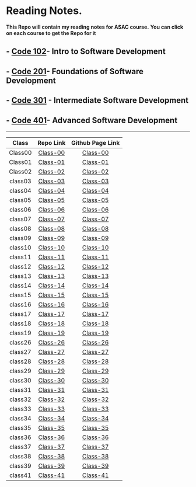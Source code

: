 # Reading Notes.

**This Repo will contain my reading notes for ASAC course.**
**You can click on each course to get the Repo for it**

## - [Code 102](https://github.com/amr88nzzal/reading-notes-repo)- Intro to Software Development
## - [Code 201](https://github.com/amr88nzzal/reading-notes-201)- Foundations of Software Development
## - [Code 301](https://github.com/amr88nzzal/reading-notes-301) - Intermediate Software Development
## - [Code 401](https://github.com/amr88nzzal/reading-note-401)- Advanced Software Development

-------

| Class      |    Repo Link     |   Github Page Link  |
| :----:     | :--------------: | :-----------------: |
| Class00    |     [Class-00](https://github.com/amr88nzzal/reading-note-401/blob/main/class00.md) |     [Class-00](https://amr88nzzal.github.io/reading-note-401/class00)    |
| Class01    |     [Class-01](https://github.com/amr88nzzal/reading-note-401/blob/main/class01.md) |     [Class-01](https://amr88nzzal.github.io/reading-note-401/class01) 
| Class02    |     [Class-02](https://github.com/amr88nzzal/reading-note-401/blob/main/class02.md) |     [Class-02](https://amr88nzzal.github.io/reading-note-401/class02)   
| class03    |     [Class-03](https://github.com/amr88nzzal/reading-note-401/blob/main/class03.md) |     [Class-03](https://amr88nzzal.github.io/reading-note-401/class03)
| class04    |     [Class-04](https://github.com/amr88nzzal/reading-note-401/blob/main/class04.md) |     [Class-04](https://amr88nzzal.github.io/reading-note-401/class04)
| class05    |     [Class-05](https://github.com/amr88nzzal/reading-note-401/blob/main/class05.md) |     [Class-05](https://amr88nzzal.github.io/reading-note-401/class05)
| class06    |     [Class-06](https://github.com/amr88nzzal/reading-note-401/blob/main/class06.md) |     [Class-06](https://amr88nzzal.github.io/reading-note-401/class06)
| class07    |     [Class-07](https://github.com/amr88nzzal/reading-note-401/blob/main/class07.md) |     [Class-07](https://amr88nzzal.github.io/reading-note-401/class07)
| class08    |     [Class-08](https://github.com/amr88nzzal/reading-note-401/blob/main/class08.md) |     [Class-08](https://amr88nzzal.github.io/reading-note-401/class08)
| class09    |     [Class-09](https://github.com/amr88nzzal/reading-note-401/blob/main/class09.md) |     [Class-09](https://amr88nzzal.github.io/reading-note-401/class09)
| class10    |     [Class-10](https://github.com/amr88nzzal/reading-note-401/blob/main/class10.md) |     [Class-10](https://amr88nzzal.github.io/reading-note-401/class10)
| class11    |     [Class-11](https://github.com/amr88nzzal/reading-note-401/blob/main/class11.md) |     [Class-11](https://amr88nzzal.github.io/reading-note-401/class11)
| class12    |     [Class-12](https://github.com/amr88nzzal/reading-note-401/blob/main/class12.md) |     [Class-12](https://amr88nzzal.github.io/reading-note-401/class12)
| class13    |     [Class-13](https://github.com/amr88nzzal/reading-note-401/blob/main/class13.md) |     [Class-13](https://amr88nzzal.github.io/reading-note-401/class13)
| class14    |     [Class-14](https://github.com/amr88nzzal/reading-note-401/blob/main/class14.md) |     [Class-14](https://amr88nzzal.github.io/reading-note-401/class14)
| class15    |     [Class-15](https://github.com/amr88nzzal/reading-note-401/blob/main/class15.md) |     [Class-15](https://amr88nzzal.github.io/reading-note-401/class15)
| class16    |     [Class-16](https://github.com/amr88nzzal/reading-note-401/blob/main/class16.md) |     [Class-16](https://amr88nzzal.github.io/reading-note-401/class16)
| class17    |     [Class-17](https://github.com/amr88nzzal/reading-note-401/blob/main/class17.md) |     [Class-17](https://amr88nzzal.github.io/reading-note-401/class17)
| class18    |     [Class-18](https://github.com/amr88nzzal/reading-note-401/blob/main/class18.md) |     [Class-18](https://amr88nzzal.github.io/reading-note-401/class18)
| class19    |     [Class-19](https://github.com/amr88nzzal/reading-note-401/blob/main/class19.md) |     [Class-19](https://amr88nzzal.github.io/reading-note-401/class19)
| class26    |     [Class-26](https://github.com/amr88nzzal/reading-note-401/blob/main/class26.md) |     [Class-26](https://amr88nzzal.github.io/reading-note-401/class26)
| class27    |     [Class-27](https://github.com/amr88nzzal/reading-note-401/blob/main/class27.md) |     [Class-27](https://amr88nzzal.github.io/reading-note-401/class27)
| class28    |     [Class-28](https://github.com/amr88nzzal/reading-note-401/blob/main/class28.md) |     [Class-28](https://amr88nzzal.github.io/reading-note-401/class28)
| class29    |     [Class-29](https://github.com/amr88nzzal/reading-note-401/blob/main/class29.md) |     [Class-29](https://amr88nzzal.github.io/reading-note-401/class29)
| class30    |     [Class-30](https://github.com/amr88nzzal/reading-note-401/blob/main/class30.md) |     [Class-30](https://amr88nzzal.github.io/reading-note-401/class30)
| class31    |     [Class-31](https://github.com/amr88nzzal/reading-note-401/blob/main/class31.md) |     [Class-31](https://amr88nzzal.github.io/reading-note-401/class31)
| class32    |     [Class-32](https://github.com/amr88nzzal/reading-note-401/blob/main/class32.md) |     [Class-32](https://amr88nzzal.github.io/reading-note-401/class32)
| class33    |     [Class-33](https://github.com/amr88nzzal/reading-note-401/blob/main/class33.md) |     [Class-33](https://amr88nzzal.github.io/reading-note-401/class33)
| class34    |     [Class-34](https://github.com/amr88nzzal/reading-note-401/blob/main/class34.md) |     [Class-34](https://amr88nzzal.github.io/reading-note-401/class34)
| class35    |     [Class-35](https://github.com/amr88nzzal/reading-note-401/blob/main/class35.md) |     [Class-35](https://amr88nzzal.github.io/reading-note-401/class35)
| class36    |     [Class-36](https://github.com/amr88nzzal/reading-note-401/blob/main/class36.md) |     [Class-36](https://amr88nzzal.github.io/reading-note-401/class36)
| class37    |     [Class-37](https://github.com/amr88nzzal/reading-note-401/blob/main/class37.md) |     [Class-37](https://amr88nzzal.github.io/reading-note-401/class37)
| class38    |     [Class-38](https://github.com/amr88nzzal/reading-note-401/blob/main/class38.md) |     [Class-38](https://amr88nzzal.github.io/reading-note-401/class38)
| class39    |     [Class-39](https://github.com/amr88nzzal/reading-note-401/blob/main/class39.md) |     [Class-39](https://amr88nzzal.github.io/reading-note-401/class39)
| class41    |     [Class-41](https://github.com/amr88nzzal/reading-note-401/blob/main/class41.md) |     [Class-41](https://amr88nzzal.github.io/reading-note-401/class41)
